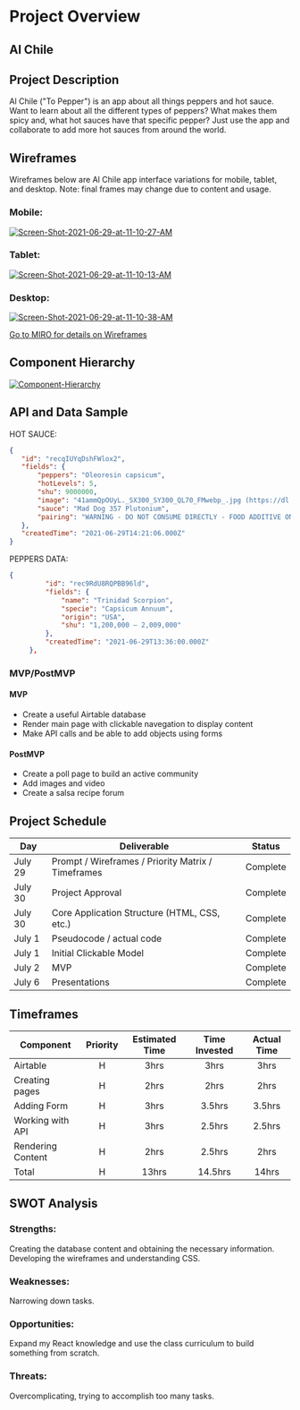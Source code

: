 <!-- CODENAME: BANANA -->
# Project Overview

## Al Chile

## Project Description

Al Chile ("To Pepper") is an app about all things peppers and hot sauce. Want to learn about all the different types of peppers? What makes them spicy and, what hot sauces have that specific pepper? Just use the app and collaborate to add more hot sauces from around the world.

## Wireframes
Wireframes below are Al Chile app interface variations for mobile, tablet, and desktop. Note: final frames may change due to content and usage. 

<h3>Mobile:</h3>
<a href="https://ibb.co/gv6h0Kt"><img src="https://i.ibb.co/285Hz4c/Screen-Shot-2021-06-29-at-11-10-27-AM.png" alt="Screen-Shot-2021-06-29-at-11-10-27-AM" border="0"></a>

<h3>Tablet:</h3>
<a href="https://ibb.co/Hx9q21J"><img src="https://i.ibb.co/ZYbxJtZ/Screen-Shot-2021-06-29-at-11-10-13-AM.png" alt="Screen-Shot-2021-06-29-at-11-10-13-AM" border="0"></a>

<h3>Desktop:</h3>
<a href="https://ibb.co/PG07LFV"><img src="https://i.ibb.co/b5DS0QG/Screen-Shot-2021-06-29-at-11-10-38-AM.png" alt="Screen-Shot-2021-06-29-at-11-10-38-AM" border="0"></a>

<a href="https://miro.com/app/board/o9J_lFxEZQE=/"> Go to MIRO for details on Wireframes </a>

## Component Hierarchy
<a href="https://ibb.co/bLYdGJB"><img src="https://i.ibb.co/ftZ0Tvp/Component-Hierarchy.png" alt="Component-Hierarchy" border="0"></a>

## API and Data Sample
 HOT SAUCE:
 ```json
{
    "id": "recqIUYqDshFWlox2",
    "fields": {
        "peppers": "Oleoresin capsicum",
        "hotLevels": 5,
        "shu": 9000000,
        "image": "41ammQpOUyL._SX300_SY300_QL70_FMwebp_.jpg (https://dl.airtable.com/.attachments/97c466ef03362ec84d49aac17d755ee3/e8c7bc1f/41ammQpOUyL._SX300_SY300_QL7...",
        "sauce": "Mad Dog 357 Plutonium",
        "pairing": "WARNING - DO NOT CONSUME DIRECTLY - FOOD ADDITIVE ONLY!"
    },
    "createdTime": "2021-06-29T14:21:06.000Z"
}
 ```
 
 
 
 
 PEPPERS DATA: 
   ```json
   {
            "id": "rec9RdU8RQPBB96ld",
            "fields": {
                "name": "Trinidad Scorpion",
                "specie": "Capsicum Annuum",
                "origin": "USA",
                "shu": "1,200,000 – 2,009,000"
            },
            "createdTime": "2021-06-29T13:36:00.000Z"
        },
   ```
### MVP/PostMVP

#### MVP 

- Create a useful Airtable database 
- Render main page with clickable navegation to display content
- Make API calls and be able to add objects using forms

#### PostMVP  

- Create a poll page to build an active community
- Add images and video
- Create a salsa recipe forum


## Project Schedule

|  Day | Deliverable | Status
|---|---| ---|
|July 29 | Prompt / Wireframes / Priority Matrix / Timeframes | Complete
|July 30| Project Approval | Complete
|July 30| Core Application Structure (HTML, CSS, etc.) | Complete
|July 1| Pseudocode / actual code | Complete
|July 1| Initial Clickable Model  | Complete
|July 2| MVP | Complete
|July 6| Presentations | Complete

## Timeframes

| Component | Priority | Estimated Time | Time Invested | Actual Time |
| --- | :---: |  :---: | :---: | :---: |
| Airtable | H | 3hrs| 3hrs | 3hrs |
| Creating pages | H | 2hrs| 2hrs | 2hrs |
| Adding Form | H | 3hrs| 3.5hrs | 3.5hrs |
| Working with API | H | 3hrs| 2.5hrs | 2.5hrs |
| Rendering Content | H | 2hrs| 2.5hrs | 2hrs |
| Total | H | 13hrs| 14.5hrs | 14hrs |

## SWOT Analysis

### Strengths:
Creating the database content and obtaining the necessary information. Developing the wireframes and understanding CSS.

### Weaknesses:
Narrowing down tasks.

### Opportunities:

Expand my React knowledge and use the class curriculum to build something from scratch. 

### Threats:
Overcomplicating, trying to accomplish too many tasks.